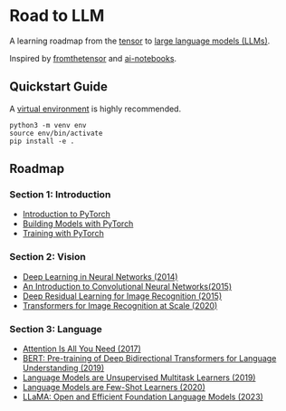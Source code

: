 # Road to LLM

A learning roadmap from the [tensor][1] to [large language models (LLMs)][2].

Inspired by [fromthetensor][3] and [ai-notebooks][4].

## Quickstart Guide

A [virtual environment][5] is highly recommended.

```
python3 -m venv env
source env/bin/activate
pip install -e .
```

## Roadmap

### Section 1: Introduction

- [Introduction to PyTorch][6]
- [Building Models with PyTorch][7]
- [Training with PyTorch][8]

### Section 2: Vision

- [Deep Learning in Neural Networks (2014)][9]
- [An Introduction to Convolutional Neural Networks(2015)][10]
- [Deep Residual Learning for Image Recognition (2015)][11]
- [Transformers for Image Recognition at Scale (2020)][12]

### Section 3: Language

- [Attention Is All You Need (2017)][13]
- [BERT: Pre-training of Deep Bidirectional Transformers for Language Understanding (2019)][14]
- [Language Models are Unsupervised Multitask Learners (2019)][15]
- [Language Models are Few-Shot Learners (2020)][16]
- [LLaMA: Open and Efficient Foundation Language Models (2023)][17]

[1]: https://en.wikipedia.org/wiki/Tensor
[2]: https://en.wikipedia.org/wiki/Large_language_model
[3]: https://github.com/jla524/fromthetensor
[4]: https://github.com/geohot/ai-notebooks
[5]: https://www.freecodecamp.org/news/how-to-setup-virtual-environments-in-python/
[6]: https://pytorch.org/tutorials/beginner/introyt/introyt1_tutorial.html
[7]: https://pytorch.org/tutorials/beginner/introyt/modelsyt_tutorial.html
[8]: https://pytorch.org/tutorials/beginner/introyt/trainingyt.html
[9]: https://arxiv.org/abs/1404.7828
[10]: https://arxiv.org/abs/1511.08458
[11]: https://arxiv.org/abs/1512.03385
[12]: https://arxiv.org/abs/2010.11929
[13]: https://arxiv.org/abs/1706.03762
[14]: https://arxiv.org/abs/1810.04805
[15]: https://paperswithcode.com/paper/language-models-are-unsupervised-multitask
[16]: https://arxiv.org/abs/2005.14165
[17]: https://arxiv.org/abs/2302.13971
